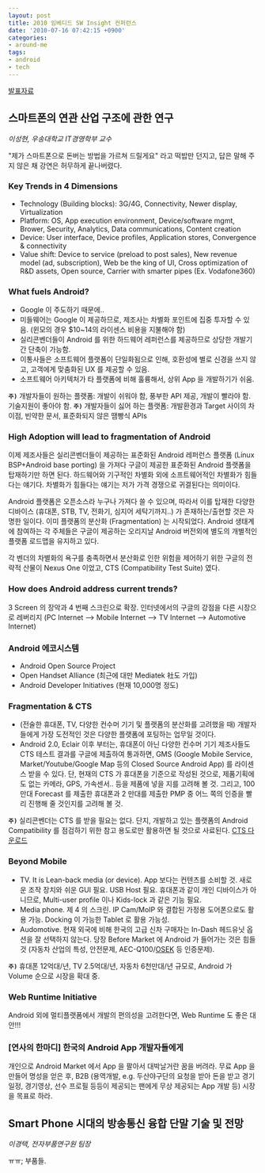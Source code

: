 ```yaml
---
layout: post
title: 2010 임베디드 SW Insight 컨퍼런스
date: '2010-07-16 07:42:15 +0900'
categories:
- around-me
tags:
- android
- tech
---
```


[발표자료](http://emdfestival.kr/sub/sub2_1.asp)

## 스마트폰의 연관 산업 구조에 관한 연구

*이성현, 우송대학교 IT경영학부 교수*

"제가 스마트폰으로 돈버는 방법을 가르쳐 드릴게요" 라고 떡밥만 던지고, 답은 말해 주지 않은 채 강연은 허무하게 끝나버렸다.

### Key Trends in 4 Dimensions

- Technology (Building blocks): 3G/4G, Connectivity, Newer display, Virtualization
- Platform: OS, App execution environment, Device/software mgmt, Brower, Security, Analytics, Data communications, Content creation
- Device: User interface, Device profiles, Application stores, Convergence & connectivity
- Value shift: Device to service (preload to post sales), New revenue model (ad, subscription), Web be the king of UI, Cross optimization of R&D assets, Open source, Carrier with smarter pipes (Ex. Vodafone360)

### What fuels Android?

- Google 이 주도하기 때문에..
- 미들웨어는 Google 이 제공하므로, 제조사는 차별화 포인트에 집중 투자할 수 있음. (윈모의 경우 $10~14의 라이센스 비용을 지불해야 함)
- 실리콘벤더들이 Android 를 위한 하드웨어 레퍼런스를 제공하므로 상당한 개발기간 단축이 가능함.
- 이통사들은 소프트웨어 플랫폼이 단일화됨으로 인해, 호환성에 별로 신경을 쓰지 않고, 고객에게 맞춤화된 UX 를 제공할 수 있음.
- 소프트웨어 아키텍처가 타 플랫폼에 비해 훌륭해서, 상위 App 을 개발하기가 쉬움.

**`주)`** 개발자들이 원하는 플랫폼: 개발이 쉬워야 함, 풍부한 API 제공, 개발이 빨라야 함. 기술지원이 좋아야 함.
**`주)`** 개발자들이 싫어 하는 플랫폼: 개발환경과 Target 사이의 차이점, 빈약한 문서, 표준화되지 않은 땜빵식 APIs

### High Adoption will lead to fragmentation of Android

이제 제조사들은 실리콘벤더들이 제공하는 표준화된 Android 레퍼런스 플랫폼 (Linux BSP+Android base porting) 을 가져다 구글이 제공한 표준화된 Android 플랫폼을 탑재하기만 하면 된다. 하드웨어와 기구적인 차별화 외에 소프트웨어적인 차별화가 힘들다는 얘기다. 차별화가 힘들다는 얘기는 저가 가격 경쟁으로 귀결된다는 의미이다.

Android 플랫폼은 오픈소스라 누구나 가져다 쓸 수 있으며, 따라서 이를 탑재한 다양한 디바이스 (휴대폰, STB, TV, 전화기, 심지어 세탁기까지..) 가 존재하는/출현할 것은 자명한 일이다. 이미 플랫폼의 분산화 (Fragmentation) 는 시작되었다. Android 생태계에 참여하는 각 주체들은 구글이 제공하는 오리지날 Android 버전외에 별도의 개별적인 플랫폼 로드맵을 유지하고 있다.

각 벤더의 차별화의 욕구를 충족하면서 분산화로 인한 위험을 제어하기 위한 구글의 전략적 산물이 Nexus One 이었고, CTS (Compatibility Test Suite) 였다.

### How does Android address current trends?

3 Screen 의 장악과 4 번째 스크린으로 확장. 인터넷에서의 구글의 강점을 다른 시장으로 레버리지 (PC Internet –> Mobile Internet –> TV Internet –> Automotive Internet)

### Android 에코시스템

- Android Open Source Project
- Open Handset Alliance (최근에 대만 Mediatek 社도 가입)
- Android Developer Initiatives (현재 10,000명 정도)

### Fragmentation &amp; CTS

- (전술한 휴대폰, TV, 다양한 컨수머 기기 및 플랫폼의 분산화를 고려했을 때) 개발자들에게 가장 도전적인 것은 다양한 플랫폼에 포팅하는 업무일 것이다.
- Android 2.0, Eclair 이후 부터는, 휴대폰이 아닌 다양한 컨수머 기기 제조사들도 CTS 테스트 결과를 구글에 제출하여 통과하면, GMS (Google Mobile Service, Market/Youtube/Google Map 등의 Closed Source Android App) 를 라이센스 받을 수 있다. 단, 현재의 CTS 가 휴대폰을 기준으로 작성된 것으로, 제품기획에도 없는 카메라, GPS, 가속센서.. 등을 제품에 넣을 지를 고려해 볼 것. 그리고, 100 만대 Forecast 를 제출한 휴대폰과 2 만대를 제출한 PMP 중 어느 쪽의 인증을 빨리 진행해 줄 것인지를 고려해 볼 것.

**`주)`** 실리콘벤더는 CTS 를 받을 필요는 없다. 단지, 개발하고 있는 플랫폼의 Android Compatibility 를 점검하기 위한 참고 용도로만 활용하면 될 것으로 사료된다. [CTS 다운로드](http://source.android.com/compatibility/)

### Beyond Mobile

- TV. It is Lean-back media (or device). App 보다는 컨텐츠를 소비할 것. 새로운 조작 장치와 쉬운 GUI 필요. USB Host 필요. 휴대폰과 같이 개인 디바이스가 아니므로, Multi-user profile 이나 Kids-lock 과 같은 기능 필요.
- Media phone. 제 4 의 스크린. IP Cam/MoIP 와 결합된 가정용 도어폰으로도 활용 가능. Docking 이 가능한 Tablet 로 활용 가능성.
- Audomotive. 현재 외국에 비해 한국의 고급 신차 구매자는 In-Dash 헤드유닛 옵션을 잘 선택하지 않는다. 당장 Before Market 에 Android 가 들어가는 것은 힘들 것 (자동차 산업의 특성, 안전문제, AEC-Q100/[OSEK](http://en.wikipedia.org/wiki/OSEK) 등 인증문제).

**`주)`** 휴대폰 12억대/년, TV 2.5억대/년, 자동차 6천만대/년 규모로, Android 가 Volume 순으로 시장을 확대 중.

### Web Runtime Initiative

Android 외에 멀티플랫폼에서 개발의 편의성을 고려한다면, Web Runtime 도 좋은 대안!!!

### [연사의 한마디] 한국의 Android App 개발자들에게

개인으로 Android Market 에서 App 을 팔아서 대박날거란 꿈을 버려라. 무료 App 을 만들어 명성을 얻은 후, B2B (용역개발, e.g. 두산야구단의 요청을 받아 돈을 받고 경기일정, 경기영상, 선수 프로필 등등이 제공되는 팬에게 무상 제공되는 App 개발 등) 시장을 목표로 하라.

## Smart Phone 시대의 방송통신 융합 단말 기술 및 전망

*이경택, 전자부품연구원 팀장*

ㅠㅠ; 부품들.
